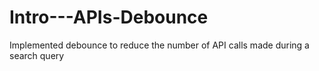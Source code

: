 # Intro---APIs-Debounce
Implemented debounce to reduce the number of API calls made during a search query
